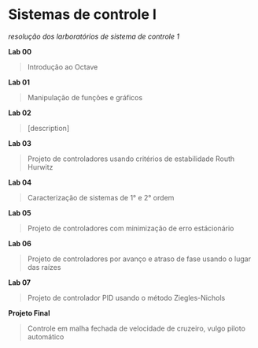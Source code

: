 # Sistemas de controle I

*resolução dos larboratórios de sistema de controle 1*

**Lab 00**
>Introdução ao Octave

**Lab 01**
>Manipulação de funções e gráficos


**Lab 02**
>[description]


**Lab 03**
>Projeto de controladores usando critérios de estabilidade Routh Hurwitz


**Lab 04**
>Caracterização de sistemas de 1° e 2° ordem


**Lab 05**
>Projeto de controladores com minimização de erro estácionário


**Lab 06**
>Projeto de controladores por avanço e atraso de fase usando o lugar das raízes


**Lab 07**
>Projeto de controlador PID usando o método Ziegles-Nichols

**Projeto Final**
>Controle em malha fechada de velocidade de cruzeiro, vulgo piloto automático
